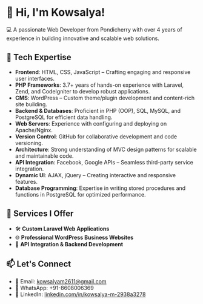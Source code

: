# 👋 Hi, I'm Kowsalya!

💻 A passionate Web Developer from Pondicherry with over 4 years of experience in building innovative and scalable web solutions.


## 🔧 Tech Expertise

- **Frontend**: HTML, CSS, JavaScript – Crafting engaging and responsive user interfaces.
- **PHP Frameworks**: 3.7+ years of hands-on experience with Laravel, Zend, and CodeIgniter to develop robust applications.
- **CMS**: WordPress – Custom theme/plugin development and content-rich site building.
- **Backend & Databases**: Proficient in PHP (OOP), SQL, MySQL, and PostgreSQL for efficient data handling.
- **Web Servers**: Experience with configuring and deploying on Apache/Nginx.
- **Version Control**: GitHub for collaborative development and code versioning.
- **Architecture**: Strong understanding of MVC design patterns for scalable and maintainable code.
- **API Integration**: Facebook, Google APIs – Seamless third-party service integration.
- **Dynamic UI**: AJAX, jQuery – Creating interactive and responsive features.
- **Database Programming**: Expertise in writing stored procedures and functions in PostgreSQL for optimized performance.


## 🚀 Services I Offer

- 🛠 **Custom Laravel Web Applications**
- 🌐 **Professional WordPress Business Websites**
- 📱 **API Integration & Backend Development**

## 📫 Let's Connect

- 📧 Email: [kowsalyam2611@gmail.com](mailto:kowsalyam2611@gmail.com)  
- 📱 WhatsApp: +91-8608006369  
- 💼 LinkedIn: [linkedin.com/in/kowsalya-m-2938a3278](https://www.linkedin.com/in/kowsalya-m-2938a3278)
